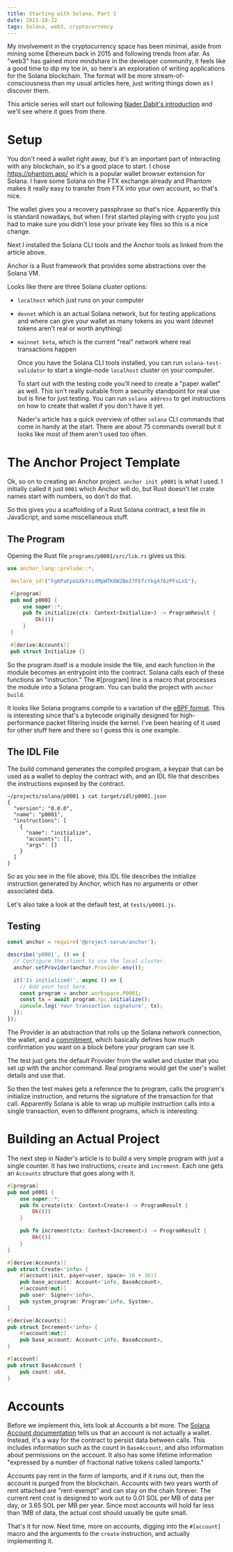 ```yaml
---
title: Starting with Solana, Part 1
date: 2021-10-22
tags: Solana, web3, cryptocurrency
---
```


My involvement in the cryptocurrency space has been minimal, aside from mining some Ethereum back in 2015 and following trends from afar. As "web3" has gained more mindshare in the developer community,
it feels like a good time to dip my toe in, so here's an exploration of writing applications for the Solana blockchain. The format will be more stream-of-consciousness than my usual articles here,
just writing things down as I discover them.

This article series will start out following [Nader Dabit's introduction](https://discord.com/channels/711240423917486090/899584692947390534/899756487218458654) and we'll see where it goes from there.

# Setup

You don't need a wallet right away, but it's an important part of interacting with any blockchain, so it's a good place to start. I chose https://phantom.app/ which is a popular wallet browser extension for Solana.
I have some Solana on the FTX exchange already and Phantom makes it really easy to transfer from FTX into your own account, so that's nice.

The wallet gives you a recovery passphrase so that's nice. Apparently this is standard nowadays, but when I first started playing with crypto you just had to make sure you didn't lose your private key files
so this is a nice change.

Next I installed the Solana CLI tools and the Anchor tools as linked from the article above.

Anchor is a Rust framework that provides some abstractions over the Solana VM.

Looks like there are three Solana cluster options:

- `localhost` which just runs on your computer
- `devnet` which is an actual Solana network, but for testing applications and where can give your wallet as many tokens as you want (devnet tokens aren't real or worth anything)
- `mainnet beta`, which is the current "real" network where real transactions happen

  Once you have the Solana CLI tools installed, you can run `solana-test-validator` to start a single-node `localhost` cluster on your computer.

  To start out with the testing code you'll need to create a "paper wallet" as well. This isn't really suitable from a security standpoint for real use but is fine for just testing.
  You can run `solana address` to get instructions on how to create that wallet if you don't have it yet.

  Nader's article has a quick overview of other `solana` CLI commands that come in handy at the start. There are about 75 commands overall but it looks like most of them aren't used too often.

# The Anchor Project Template

Ok, so on to creating an Anchor project. `anchor init p0001` is what I used. I initially called it just `0001` which Anchor will do, but Rust doesn't let crate names start with numbers, so don't do that.

So this gives you a scaffolding of a Rust Solana contract, a test file in JavaScript, and some miscellaneous stuff.

## The Program

Opening the Rust file `programs/p0001/src/lib.rs` gives us this:

```rust
use anchor_lang::prelude::*;

 declare_id!("Fg6PaFpoGXkYsidMpWTK6W2BeZ7FEfcYkg476zPFsLnS");

 #[program]
 pub mod p0001 {
     use super::*;
     pub fn initialize(ctx: Context<Initialize>) -> ProgramResult {
         Ok(())
     }
 }

 #[derive(Accounts)]
 pub struct Initialize {}
```

So the program itself is a module inside the file, and each function in the module becomes an entrypoint into the contract. Solana calls each of these functions an "instruction." The #[program] line is a macro that processes the module into a Solana program.
You can build the project with `anchor build`.

It looks like Solana programs compile to a variation of the [eBPF format](https://ebpf.io/). This is interesting since that's a bytecode originally designed for high-performance packet filtering inside the kernel.
I've been hearing of it used for other stuff here and there so I guess this is one example.

## The IDL File

The build command generates the compiled program, a keypair that can be used as a wallet to deploy the contract with, and an IDL file that describes the instructions exposed by the contract.

```
~/projects/solana/p0001 ❯ cat target/idl/p0001.json
{
  "version": "0.0.0",
  "name": "p0001",
  "instructions": [
    {
      "name": "initialize",
      "accounts": [],
      "args": []
    }
  ]
}
```

So as you see in the file above, this IDL file describes the initialize instruction generated by Anchor, which has no arguments or other associated data.

Let's also take a look at the default test, at `tests/p0001.js`.

## Testing

```js
const anchor = require('@project-serum/anchor');

describe('p0001', () => {
  // Configure the client to use the local cluster.
  anchor.setProvider(anchor.Provider.env());

  it('Is initialized!', async () => {
    // Add your test here.
    const program = anchor.workspace.P0001;
    const tx = await program.rpc.initialize();
    console.log('Your transaction signature', tx);
  });
});
```

The Provider is an abstraction that rolls up the Solana network connection, the wallet, and a [commitment](https://solana-labs.github.io/solana-web3.js/modules.html#Commitment), which basically defines how much confirmation you want on a block before your program can see it.

The test just gets the default Provider from the wallet and cluster that you set up with the anchor command. Real programs would get the user's wallet details and use that.

So then the test makes gets a reference the to program, calls the program's initialize instruction, and returns the signature of the transaction for that call. Apparently Solana is able to wrap up multiple instruction calls into a single transaction, even to different programs,
which is interesting.

# Building an Actual Project

The next step in Nader's article is to build a very simple program with just a single counter. It has two instructions, `create` and `increment`. Each one gets an `Accounts` structure that goes along with it.

```rust
#[program]
pub mod p0001 {
    use super::*;
    pub fn create(ctx: Context<Create>) -> ProgramResult {
        Ok(())
    }

    pub fn increment(ctx: Context<Increment>) -> ProgramResult {
        Ok(())
    }
}

#[derive(Accounts)]
pub struct Create<'info> {
    #[account(init, payer=user, space= 16 + 16)]
    pub base_account: Account<'info, BaseAccount>,
    #[account(mut)]
    pub user: Signer<'info>,
    pub system_program: Program<'info, System>,
}

#[derive(Accounts)]
pub struct Increment<'info> {
    #[account(mut)]
    pub base_account: Account<'info, BaseAccount>,
}

#[account]
pub struct BaseAccount {
    pub count: u64,
}
```

# Accounts

Before we implement this, lets look at Accounts a bit more. The [Solana Account documentation](https://discord.com/channels/711240423917486090/899584692947390534/900821369355382834) tells us that an account is not actually a wallet. Instead,
it's a way for the contract to persist data between calls. This includes information such as the count in `BaseAccount`, and also information about permissions on the account.
It also has some lifetime information "expressed by a number of fractional native tokens called lamports."

Accounts pay rent in the form of lamports, and if it runs out, then the account is purged from the blockchain. Accounts with two years worth of rent attached are "rent-exempt" and can stay on the chain forever. The current rent cost is designed to work out
to 0.01 SOL per MB of data per day, or 3.65 SOL per MB per year. Since most accounts will hold far less than 1MB of data, the actual cost should usually be quite small.

That's it for now. Next time, more on accounts, digging into the `#[account]` macro and the arguments to the `create` instruction, and actually implementing it.
